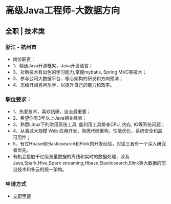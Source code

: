 
# 高级Java工程师-大数据方向
## 全职  |  技术类
### 浙江 - 杭州市

- 岗位职责：
- 1、精通Java开源框架，Java开发语言；
- 3、对新技术有出色的学习能力,掌握mybatis, Spring MVC等技术；
- 3、参与公司大数据平台、核心架构的研发和方向预演；
- 4、思维开阔喜问乐学，以提升自己的能力和效率。

### 职位要求：
- 1、热爱技术，喜欢钻研，这点最重要；
- 2、希望你有3年以上Java相关经验；
- 3、熟悉Linux下的常用系统工具, 能利用工具排查CPU, 内存, IO等系统问题；
- 4、从事过大规模 Web 应用开发，熟悉代码重构，性能优化，系统安全和高可用性；
- 5、有过Hbase和Elasticsearch和Flink的开发经验，对这三者有一个深入研究者优先。
- 有机会接触千亿级海量数据的离线和实时的数据处理，涉及Java,Spark,Hive,Spark streaming,Hbase,Elasticsearch,Elink等大数据的前沿技术和多云的统一架构。
### 申请方式
- <a href="mailto:hr@tuya.com?subject=求职简历-高级Java工程师-大数据方向-来自GitHub">立即申请</a>